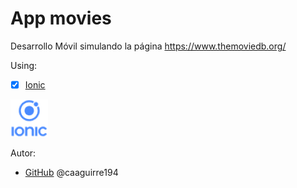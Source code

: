 # App movies
Desarrollo Móvil simulando la página https://www.themoviedb.org/



Using:
* [x] [Ionic](https://ionicframework.com/)

![Logo](/resources/ionic.png)


Autor:
*  [GitHub](https://github.com/caaguirre194)
	 @caaguirre194
